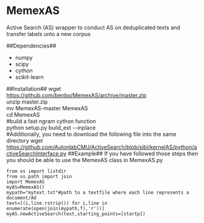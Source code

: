 # MemexAS
Active Search (AS) wrapper to conduct AS on deduplicated texts and transfer labels unto a new corpus

##Dependencies##
- numpy
- scipy 
- cython
- scikit-learn

##Installation##
wget https://github.com/benbo/MemexAS/archive/master.zip  
unzip master.zip  
mv MemexAS-master MemexAS  
cd MemexAS  
\#build a fast ngram cython function  
python setup.py build_ext --inplace  
\#Additionally, you need to download the following file into the same directory 
wget https://github.com/AutonlabCMU/ActiveSearch/blob/sibi/kernelAS/python/activeSearchInterface.py
##Example##
If you have followed those steps then you should be able to use the MemexAS class in MemexAS.py

    from os import listdir  
    from os.path import join  
    import MemexAS  
    myAS=MemexAS()  
    mypath="mytext.txt"#path to a textfile where each line represents a document/Ad  
    text=[(i,line.rstrip()) for i,line in enumerate(open(join(mypath,f),'r'))]  
    myAS.newActiveSearch(text,starting_points=[startp])  


